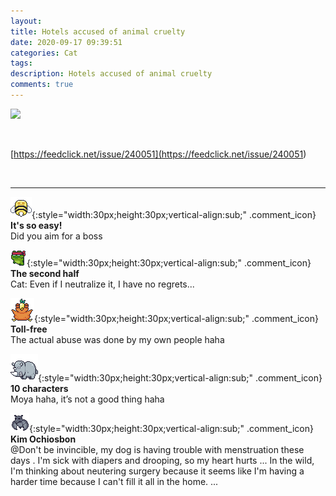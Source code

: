 ```yaml
---
layout: 
title: Hotels accused of animal cruelty
date: 2020-09-17 09:39:51
categories: Cat
tags: 
description: Hotels accused of animal cruelty
comments: true
---
```


![](https://blog.kakaocdn.net/dn/HVzM9/btqIZnqRTji/PQDVZIkLENd00cXmTkxX31/img.jpg)

​

[https://feedclick.net/issue/240051](<https://feedclick.net/issue/240051>)

​

* * *

![comment](/assets/character/bee.png){:style="width:30px;height:30px;vertical-align:sub;" .comment_icon} **It's so easy!**  
Did you aim for a boss   
  
![comment](/assets/character/frog.png){:style="width:30px;height:30px;vertical-align:sub;" .comment_icon} **The second half**  
Cat: Even if I neutralize it, I have no regrets...   
  
![comment](/assets/character/bird.png){:style="width:30px;height:30px;vertical-align:sub;" .comment_icon} **Toll-free**  
The actual abuse was done by my own people haha   
  
![comment](/assets/character/rino.png){:style="width:30px;height:30px;vertical-align:sub;" .comment_icon} **10 characters**  
Moya haha, it’s not a good thing haha   
  
![comment](/assets/character/bat.png){:style="width:30px;height:30px;vertical-align:sub;" .comment_icon} **Kim Ochiosbon**  
@Don't be invincible, my dog ​​is having trouble with menstruation these days . I'm sick with diapers and drooping, so my heart hurts ... In the wild, I'm thinking about neutering surgery because it seems like I'm having a harder time because I can't fill it all in the home. ...  
  

